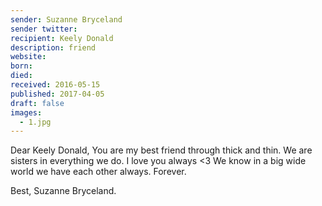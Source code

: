 ```yaml
---
sender: Suzanne Bryceland
sender twitter:
recipient: Keely Donald
description: friend
website:
born:
died:
received: 2016-05-15
published: 2017-04-05
draft: false
images:
  - 1.jpg
---
```

Dear Keely Donald,
You are my best friend through thick and thin. We are sisters in everything we do. I love you always <3 We know in a big wide world we have each other always. Forever.

Best, Suzanne Bryceland.